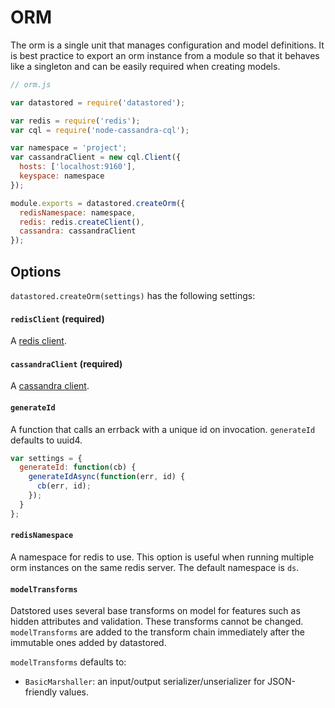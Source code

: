 ORM
===
The orm is a single unit that manages configuration and model definitions. It is best practice to export an orm instance from a module so that it behaves like a singleton and can be easily required when creating models.

```js
// orm.js

var datastored = require('datastored');

var redis = require('redis');
var cql = require('node-cassandra-cql');

var namespace = 'project';
var cassandraClient = new cql.Client({
  hosts: ['localhost:9160'],
  keyspace: namespace
});

module.exports = datastored.createOrm({
  redisNamespace: namespace,
  redis: redis.createClient(),
  cassandra: cassandraClient
});
```

Options
-------

`datastored.createOrm(settings)` has the following settings:

#### `redisClient` (required)
A [redis client](https://github.com/mranney/node_redis).

#### `cassandraClient` (required)
A [cassandra client](https://github.com/jorgebay/node-cassandra-cql).

#### `generateId`
A function that calls an errback with a unique id on invocation. `generateId` defaults to uuid4.

```js
var settings = {
  generateId: function(cb) {
    generateIdAsync(function(err, id) {
      cb(err, id);
    });
  }
};
```

#### `redisNamespace`
A namespace for redis to use. This option is useful when running multiple orm instances on the same redis server. The default namespace is `ds`.

#### `modelTransforms`
Datstored uses several base transforms on model for features such as hidden attributes and validation. These transforms cannot be changed. `modelTransforms` are added to the transform chain immediately after the immutable ones added by datastored.

`modelTransforms` defaults to:
- `BasicMarshaller`: an input/output serializer/unserializer for JSON-friendly values.
